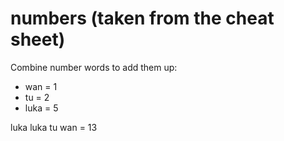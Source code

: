 # numbers (taken from the cheat sheet)

Combine number words to add them up:

- wan = 1
- tu = 2
- luka = 5

luka luka tu wan = 13
